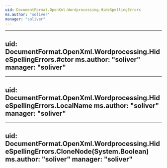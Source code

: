 ```yaml
---
uid: DocumentFormat.OpenXml.Wordprocessing.HideSpellingErrors
ms.author: "soliver"
manager: "soliver"
---
```


---
uid: DocumentFormat.OpenXml.Wordprocessing.HideSpellingErrors.#ctor
ms.author: "soliver"
manager: "soliver"
---

---
uid: DocumentFormat.OpenXml.Wordprocessing.HideSpellingErrors.LocalName
ms.author: "soliver"
manager: "soliver"
---

---
uid: DocumentFormat.OpenXml.Wordprocessing.HideSpellingErrors.CloneNode(System.Boolean)
ms.author: "soliver"
manager: "soliver"
---
